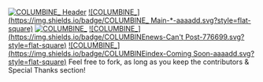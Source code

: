 [![COLUMBINE_ Header](http://logo.COLUMBINE_/png/github_header.png)](http://columbine.space) 
[![COLUMBINE_](https://img.shields.io/badge/COLUMBINE_ Main-*-aaaadd.svg?style=flat-square)](http://columbine.space)
[![COLUMBINE_](https://img.shields.io/badge/COLUMBINEdns-Working-aaaadd.svg?style=flat-square)](http://dns.columbine.space)
[![COLUMBINE_](https://img.shields.io/badge/COLUMBINEnews-Can't Post-776699.svg?style=flat-square)](http://news.columbine.space)
[![COLUMBINE_](https://img.shields.io/badge/COLUMBINEindex-Coming Soon-aaaadd.svg?style=flat-square)](http://index.columbine.space)
Feel free to fork, as long as you keep the contributors & Special Thanks section!
